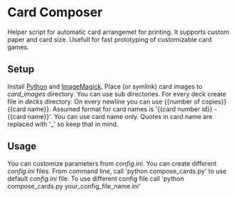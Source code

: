 # Card Composer
Helper script for automatic card arrangemet for printing. It supports custom paper and card size. Usefull for fast prototyping of customizable card games.

## Setup

Install [Python](https://www.python.org/) and [ImageMagick](https://www.imagemagick.org/).
Place (or symlink) card images to _card_images_ directory. You can use sub directories.
For every deck create file in _decks_ directory. On every newline you can use {{number of copies}} {{card name}}.
Assumed format for card names is '{{card number id}} - {{card name}}'. You can use card name only.
Quotes in card name are replaced with '\_' so keep that in mind.

## Usage

You can customize parameters from _config.ini_. You can create different _config.ini_ files.
From command line, call 'python compose_cards.py' to use default _config.ini_ file. To use different config file call 'python compose_cards.py your_config_file_name.ini'
